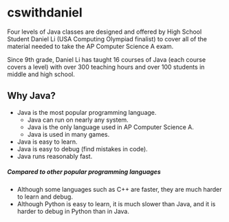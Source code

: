 # cswithdaniel
Four levels of Java classes are designed and offered by High School Student Daniel Li (USA Computing Olympiad finalist) to cover all of the material needed to take the AP Computer Science A exam.

Since 9th grade, Daniel Li has taught 16 courses of Java (each course covers a level) with over 300 teaching hours and over 100 students in middle and high school.

## Why Java?
* Java is the most popular programming language.
  * Java can run on nearly any system.
  * Java is the only language used in AP Computer Science A.
  * Java is used in many games.
* Java is easy to learn.
* Java is easy to debug (find mistakes in code).
* Java runs reasonably fast.

##### Compared to other popular programming languages
* Although some languages such as C++ are faster, they are much harder to learn and debug.
* Although Python is easy to learn, it is much slower than Java, and it is harder to debug in Python than in Java.
